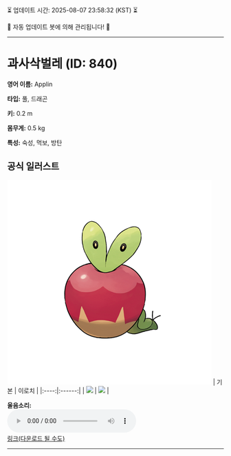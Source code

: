 
⏳ 업데이트 시간: 2025-08-07 23:58:32 (KST) ⏳

🤖 자동 업데이트 봇에 의해 관리됩니다! 🤖

---

# 과사삭벌레 (ID: 840)
**영어 이름:** Applin

**타입:** 풀, 드래곤

**키:** 0.2 m

**몸무게:** 0.5 kg

**특성:** 숙성, 먹보, 방탄

## 공식 일러스트
![](https://raw.githubusercontent.com/PokeAPI/sprites/master/sprites/pokemon/other/official-artwork/840.png)
| 기본 | 이로치 |
|:----:|:------:|
| <img src="http://play.pokemonshowdown.com/sprites/ani/applin.gif" width="200"> | <img src="http://play.pokemonshowdown.com/sprites/ani-shiny/applin.gif" width="200"> |

**울음소리:**<br><audio controls src="https://raw.githubusercontent.com/PokeAPI/cries/main/cries/pokemon/latest/840.ogg"></audio><br> [링크(다운로드 될 수도)](https://raw.githubusercontent.com/PokeAPI/cries/main/cries/pokemon/latest/840.ogg)


---
